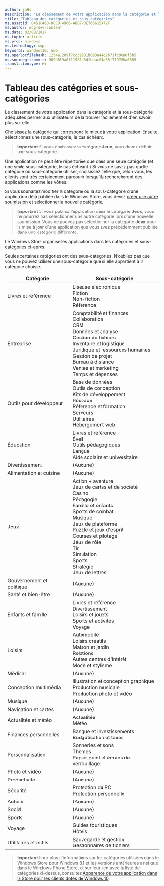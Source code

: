 ```yaml
---
author: jnHs
Description: "Le classement de votre application dans la catégorie et la sous-catégorie adéquates permet aux utilisateurs de la trouver facilement et d’en savoir plus sur elle."
title: "Tableau des catégories et sous-catégories"
ms.assetid: D451C468-DCCD-4966-AB87-8E766615A72F
ms.author: wdg-dev-content
ms.date: 02/08/2017
ms.topic: article
ms.prod: windows
ms.technology: uwp
keywords: windows10, uwp
ms.openlocfilehash: 1234a1209f7cc32901b093a44c2b71fc90a6f3b5
ms.sourcegitcommit: 909d859a0f11981a8d1beac0da35f779786a6889
translationtype: HT
---
```

# <a name="category-and-subcategory-table"></a>Tableau des catégories et sous-catégories


Le classement de votre application dans la catégorie et la sous-catégorie adéquates permet aux utilisateurs de la trouver facilement et d'en savoir plus sur elle.

Choisissez la catégorie qui correspond le mieux à votre application. Ensuite, sélectionnez une sous-catégorie, le cas échéant.

> **Important**  Si vous choisissez la catégorie **Jeux**, vous devez définir une sous-catégorie.

Une application ne peut être répertoriée que dans une seule catégorie (et une seule sous-catégorie, le cas échéant.) Si vous ne savez pas quelle catégorie ou sous-catégorie utiliser, choisissez celle que, selon vous, les clients vont très certainement parcourir lorsqu’ils rechercheront des applications comme les vôtres.

Si vous souhaitez modifier la catégorie ou la sous-catégorie d’une application déjà publiée dans le Windows Store, vous devez [créer une autre soumission](app-submissions.md) et sélectionner la nouvelle catégorie.

> **Important** Si vous publiez l’application dans la catégorie **Jeux**, vous ne pourrez pas sélectionner une autre catégorie lors d’une nouvelle soumission. Vous ne pouvez pas sélectionner la catégorie **Jeux** pour la mise à jour d’une application que vous avez précédemment publiée dans une catégorie différente.

Le Windows Store organise les applications dans les catégories et sous-catégories ci-après.

Seules certaines catégories ont des sous-catégories. N’oubliez pas que vous ne pouvez utiliser une sous-catégorie que si elle appartient à la catégorie choisie.


| Catégorie                    | Sous-catégorie                                       |
|-----------------------------|---------------------------------------------------|
| Livres et référence           | Liseuse électronique <br> Fiction <br> Non-fiction <br> Référence |
| Entreprise                    | Comptabilité et finances <br> Collaboration <br> CRM <br> Données et analyse <br> Gestion de fichiers <br> Inventaire et logistique <br> Juridique et ressources humaines <br> Gestion de projet <br> Bureau à distance <br> Ventes et marketing <br> Temps et dépenses |
| Outils pour développeur             | Base de données <br> Outils de conception <br> Kits de développement <br> Réseaux <br> Référence et formation <br> Serveurs <br> Utilitaires <br> Hébergement web |
| Éducation                   | Livres et référence <br> Éveil <br> Outils pédagogiques <br> Langue <br> Aide scolaire et universitaire |
| Divertissement               | (Aucune)                                            |
| Alimentation et cuisine               | (Aucune)                                            |
| Jeux                       | Action + aventure <br> Jeux de cartes et de société <br> Casino <br> Pédagogie <br> Famille et enfants <br> Sports de combat <br> Musique <br> Jeux de plateforme <br> Puzzle et jeux d'esprit <br> Courses et pilotage <br> Jeux de rôle <br> Tir <br> Simulation <br> Sports <br> Stratégie <br> Jeux de lettres |
| Gouvernement et politique       | (Aucune)                                            |
| Santé et bien-être            | (Aucune)                                            |
| Enfants et famille               | Livres et référence <br> Divertissement <br> Loisirs et jouets <br> Sports et activités <br> Voyage |
| Loisirs                   | Automobile <br> Loisirs créatifs <br> Maison et jardin <br> Relations <br> Autres centres d'intérêt <br> Mode et stylisme |
| Médical                     | (Aucune)                                            |
| Conception multimédia           | Illustration et conception graphique <br> Production musicale <br> Production photo et vidéo |
| Musique                       | (Aucune)                                            |
| Navigation et cartes           | (Aucune)                                            |
| Actualités et météo              | Actualités <br> Météo                                 |
| Finances personnelles            | Banque et investissements <br> Budgétisation et taxes      |
| Personnalisation             | Sonneries et sons <br> Thèmes <br> Papier peint et écrans de verrouillage |
| Photo et vidéo               | (Aucune)                                            |
| Productivité                | (Aucune)                                            |
| Sécurité                    | Protection du PC <br> Protection personnelle <br>         |
| Achats                    | (Aucune)                                            |
| Social                      | (Aucune)                                            |
| Sports                      | (Aucune)                                            |
| Voyage                      | Guides touristiques <br> Hôtels                           |
| Utilitaires et outils           | Sauvegarde et gestion <br> Gestionnaires de fichiers                |
 

> **Important**  Pour plus d’informations sur les catégories utilisées dans le Windows Store pour Windows 8.1 et les versions antérieures ainsi que dans le Windows Phone Store, et sur leur lien avec la liste de catégories ci-dessus, consultez [Apparence de votre application dans le Store pour les clients dotés de Windows 10](how-your-app-appears-in-the-store-for-windows-10-customers.md#category-changes).

